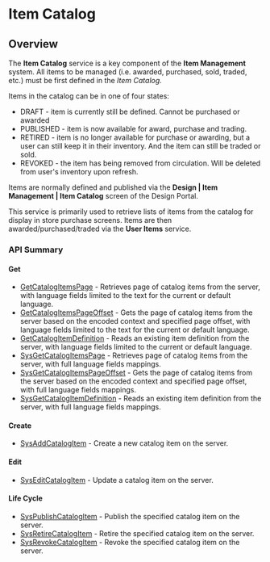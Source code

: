 # Item Catalog
## Overview




The **Item Catalog** service is a key component of the **Item Management** system.
All items to be managed (i.e. awarded, purchased, sold, traded, etc.) must be first defined in the *Item Catalog*.

Items in the catalog can be in one of four states:

* DRAFT - item is currently still be defined. Cannot be purchased or awarded
* PUBLISHED - item is now available for award, purchase and trading.
* RETIRED - item is no longer available for purchase or awarding, but a user can still keep it in their inventory. And the item can still be traded or sold.
* REVOKED - the item has being removed from circulation. Will be deleted from user's inventory upon refresh.

Items are normally defined and published via the **Design | Item Management | Item Catalog** screen of the Design Portal.

This service is primarily used to retrieve lists of items from the catalog for display in store purchase screens. Items are then awarded/purchased/traded via the **User Items** service.

### API Summary

#### Get
* [GetCatalogItemsPage](/api/capi/itemcatalog/getcatalogitemspage) - Retrieves page of catalog items from the server, with language fields limited to the text for the current or default language.
* [GetCatalogItemsPageOffset](/api/capi/itemcatalog/getcatalogitemspageoffset) - Gets the page of catalog items from the server based on the encoded context and specified page offset, with language fields limited to the text for the current or default language.
* [GetCatalogItemDefinition](/api/capi/itemcatalog/getcatalogitemdefinition) - Reads an existing item definition from the server, with language fields limited to the current or default language.
* [SysGetCatalogItemsPage](/api/capi/itemcatalog/getcatalogitemspage) - Retrieves page of catalog items from the server, with full language fields mappings.
* [SysGetCatalogItemsPageOffset](/api/capi/itemcatalog/getcatalogitemspageoffset) - Gets the page of catalog items from the server based on the encoded context and specified page offset, with full language fields mappings.
* [SysGetCatalogItemDefinition](/api/capi/itemcatalog/getcatalogitemdefinition) - Reads an existing item definition from the server, with full language fields mappings.

#### Create
* [SysAddCatalogItem](/api/capi/itemcatalog/sysaddcatalogitem) - Create a new catalog item on the server.

#### Edit
* [SysEditCatalogItem](/api/capi/itemcatalog/syseditcatalogitem) - Update a catalog item on the server.

#### Life Cycle
* [SysPublishCatalogItem](/api/capi/itemcatalog/syspublishcatalogitem) - Publish the specified catalog item on the server.
* [SysRetireCatalogItem](/api/capi/itemcatalog/sysretirecatalogitem) - Retire the specified catalog item on the server.
* [SysRevokeCatalogItem](/api/capi/itemcatalog/sysrevokecatalogitem) - Revoke the specified catalog item on the server.

<DocCardList />
